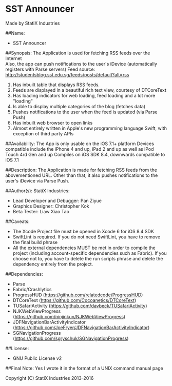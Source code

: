 **SST Announcer**
==========================
Made by StatiX Industries  

##Name:
* SST Announcer

##Synopsis:
The Application is used for fetching RSS feeds over the Internet  
Also, the app can push notifications to the user's iDevice (automatically registers with Parse servers)
Feed source: http://studentsblog.sst.edu.sg/feeds/posts/default?alt=rss

1. Has inbuilt table that displays RSS feeds.
2. Feeds are displayed in a beautiful rich text view, courtesy of DTCoreText
3. Has loading indicators for web loading, feed loading and a lot more "loading"
4. Is able to display multiple categories of the blog (fetches data)
5. Pushes notifications to the user when the feed is updated (via Parse Push)
6. Has inbuilt web browser to open links
7. Almost entirely written in Apple's new programming language Swift, with exception of third party APIs


##Availability:
The App is only usable on the iOS 7.1+ platform
Devices compatible include the iPhone 4 and up, iPad 2 and up as well as iPod Touch 4rd Gen and up
Compiles on iOS SDK 8.4, downwards compatible to iOS 7.1


##Description:
The Application is made for fetching RSS feeds from the abovementioned URL. Other than that, it also pushes notifications to the user's iDevice via Parse Push.


##Author(s):
StatiX Industries:
* Lead Developer and Debugger: Pan Ziyue
* Graphics Designer: Christopher Kok
* Beta Tester: Liaw Xiao Tao


##Caveats:
* The Xcode Project file must be opened in Xcode 6 for iOS 8.4 SDK
* SwiftLint is required. If you do not need SwiftLint, you have to remove the final build phrase
* All the external dependencies MUST be met in order to compile the project (including account-specific dependencies such as Fabric). If you choose not to, you have to delete the run scripts phrase and delete the dependency entirely from the project.


##Dependencies:
* Parse
* Fabric/Crashlytics
* ProgressHUD (https://github.com/relatedcode/ProgressHUD)
* DTCoreText (https://github.com/Cocoanetics/DTCoreText)
* TUSafariActivity (https://github.com/davbeck/TUSafariActivity)
* NJKWebViewProgress (https://github.com/ninjinkun/NJKWebViewProgress)
* JDFNavigationBarActivityIndicator (https://github.com/JoeFryer/JDFNavigationBarActivityIndicator)
* SGNavigationProgress (https://github.com/sgryschuk/SGNavigationProgress)


##License:
* GNU Public License v2


##Final Note:
Yes I wrote it in the format of a UNIX command manual page

Copyright (C) StatiX Industries 2013-2016